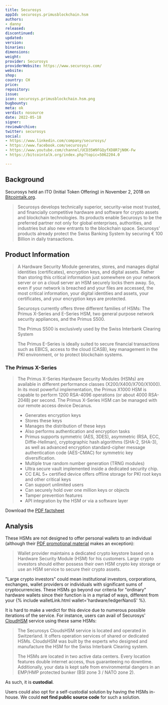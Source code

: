 ```yaml
---
title: Securosys
appId: securosys.primusblockchain.hsm
authors:
- danny
released: 
discontinued: 
updated: 
version: 
binaries: 
dimensions: 
weight: 
provider: Securosys
providerWebsite: https://www.securosys.com/
website: 
shop: 
country: CH
price: 
repository: 
issue: 
icon: securosys.primusblockchain.hsm.png
bugbounty: 
meta: ok
verdict: nosource
date: 2022-05-18
signer: 
reviewArchive: 
twitter: securosys
social:
- https://www.linkedin.com/company/securosys/
- https://www.facebook.com/securosys/
- https://www.youtube.com/channel/UCD35W9FGQyfXD8R7jN0K-Fw
- https://bitcointalk.org/index.php?topic=5062204.0

---
```


## Background 

Securosys held an ITO (Initial Token Offering) in November 2, 2018 on [Bitcointalk.org](https://bitcointalk.org/index.php?topic=5062204.0).

> Securosys develops technically superior, security-wise most trusted, and financially competitive hardware and software for crypto assets and blockchain technologies. Its products enable Securosys to be the preferred partner not only for global enterprises, authorities, and industries but also new entrants to the blockchain space. Securosys' products already protect the Swiss Banking System by securing € 100 Billion in daily transactions.

## Product Information 

> A Hardware Security Module generates, stores, and manages digital identities (certificates), encryption keys, and digital assets. Rather than storing this critical information just somewhere on your network server or on a cloud server an HSM securely locks them away. So, even if your network is breached and your files are accessed, the most critical information, your digital identities and assets, your certificates, and your encryption keys are protected.
>
> Securosys currently offers three different families of HSMs: The Primus X-Series and E-Series HSM, two general purpose network security appliances, and the Primus S500.
>
> The Primus S500 is exclusively used by the Swiss Interbank Clearing System 
>
> The Primus E-Series is ideally suited to secure financial transactions such as EBICS, access to the cloud (CASB), key management in the PKI environment, or to protect blockchain systems.

### The Primus X-Series 

> The Primus X-Series Hardware Security Modules (HSMs) are available in different performance classes (X200/X400/X700/X1000). In its most powerful implementation, the Primus X1000 HSM is capable to perform 1200 RSA-4096 operations (or about 4000 RSA-2048) per second. The Primus X-Series HSM can be managed with our remote access device Decanus.
> - Generates encryption keys
> - Stores these keys
> - Manages the distribution of these keys
> - Also performs authentication and encryption tasks 
> - Primus supports symmetric (AES, 3DES), asymmetric (RSA, ECC, Diffie-Hellman), cryptographic hash algorithms (SHA-2, SHA-3), as well as advanced encryption standard-cipher message authentication code (AES-CMAC) for symmetric key diversification.
> - Multiple true random number generation (TRNG modules)
> - Ultra secure vault implemented inside a dedicated security chip. 
> - CC EAL 5+ certified device offers offline storage for PKI root keys and other critical keys
> - Can support unlimited users
> - Can securely hold over one million keys or objects
> - Tamper prevention features
> - API integration by the HSM or via a software layer

Download the [PDF factsheet](https://www.securosys.com/hubfs/Factsheet_X_E_V2.17.pdf?hsCtaTracking=7f6eb911-7dbd-4cfc-8f1a-cc9bcc703464%7Cffacd3b7-be18-4a13-bede-db42f35a69ef) 

## Analysis 

These HSMs are not designed to offer personal wallets to an individual (although their [PDF promotional material](https://www.securosys.com/hubfs/Blockchain%20HSM%20Securosys.pdf) makes an exception): 

> Wallet provider maintains a dedicated crypto keystore based on a Hardware Security Module (HSM) for his customers. Large crypto investors should either possess their own HSM crypto key storage or use an HSM service to secure their crypto assets.

"Large crypto investors" could mean institutional investors, corporations, exchanges, wallet providers or individuals with significant sums of cryptocurrencies. These HSMs go beyond our criteria for "ordinary" hardware wallets since their function is in a myriad of ways, different from your {% include walletLink.html wallet='hardware/ledgerNanoS' %}.

It is hard to make a verdict for this device due to numerous possible iterations of the service. For instance, users can avail of Securosys' [CloudHSM](https://www.securosys.com/hubfs/202107_CloudsHSM_Factsheet_EN_V1.5-1.pdf?hsCtaTracking=d7c682ab-8ca0-4c6b-9ca5-037b6fb780ca%7Cd526edb2-0f56-43e7-bc3c-e5ca260eaf66) service using these same HSMs: 

> The Securosys CloudsHSM service is located and operated in Switzerland. It offers operation services of shared or dedicated HSMs. CloudsHSM was built by the experts who designed and manufacture the HSM for the Swiss Interbank Clearing system.
>
> The HSMs are located in two active data centers. Every location features double internet access, thus guaranteeing no downtime. Additionally, your data is kept safe from environmental dangers in an EMP/HMP protected bunker (BSI zone 3 / NATO zone 2).

As such, it is **custodial**.

Users could also opt for a self-custodial solution by having the HSMs in-house. We could **not find public source code** for such a solution.

